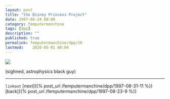 ```yaml
---
layout: post
title: "the Disney Princess Project"
date: 1997-08-24 00:00
category: femputermanchine
tags: [dpp]
description: ""
published: true
permalink: femputermanchine/dpp/10
lastmod:	2020-05-01 08:04
---
```


<img src="{{ site.url }}/assets/img/dpp-10.jpg" maxwidth="1000" />

(sighned, astrophysics black guy)

*****

`linkout`
[next]({% post_url /femputermanchine/dpp/1997-08-31-11 %})
[back]({% post_url /femputermanchine/dpp/1997-08-23-9 %})

